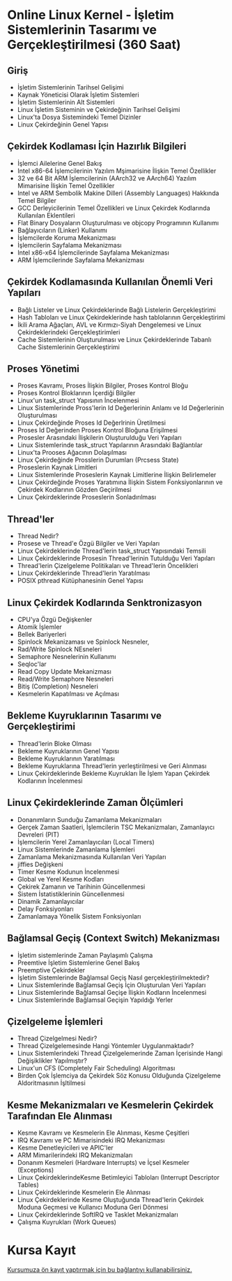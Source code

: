 # Online Linux Kernel - İşletim Sistemlerinin Tasarımı ve Gerçekleştirilmesi (360 Saat)


## Giriş
+ İşletim Sistemlerinin Tarihsel Gelişimi
+ Kaynak Yöneticisi Olarak İşletim Sistemleri
+ İşletim Sistemlerinin Alt Sistemleri
+ Linux İşletim Sisteminin ve Çekirdeğinin Tarihsel Gelişimi
+ Linux'ta Dosya Sistemindeki Temel Dizinler 
+ Linux Çekirdeğinin Genel Yapısı

## Çekirdek Kodlaması İçin Hazırlık Bilgileri
+ İşlemci Ailelerine Genel Bakış
+ Intel x86-64 İşlemcilerinin Yazılım Mşimarisine İlişkin Temel Özellikler
+ 32 ve 64 Bit ARM İşlemcilerinin (AArch32 ve AArch64) Yazılım Mimarisine İlişkin Temel Özellikler
+ Intel ve ARM Sembolik Makine Dilleri (Assembly Languages) Hakkında Temel Bilgiler
+ GCC Derleyicilerinin Temel Özellikleri ve Linux Çekirdek Kodlarında Kullanılan Eklentileri
+ Flat Binary Dosyaların Oluşturulması ve objcopy Programının Kullanımı
+ Bağlayıcıların (Linker) Kullanımı 
+ İşlemcilerde Koruma Mekanizması
+ İşlemcilerin Sayfalama Mekanizması
+ Intel x86-x64 İşlemcilerinde Sayfalama Mekanizması
+ ARM İşlemcilerinde Sayfalama Mekanizması

## Çekirdek Kodlamasında Kullanılan Önemli Veri Yapıları
+ Bağlı Listeler ve Linux Çekirdeklerinde Bağlı Listelerin Gerçekleştirimi
+ Hash Tabloları ve Linux Çekirdeklerinde hash tablolarının Gerçekleştirimi
+ İkili Arama Ağaçları, AVL ve Kırmızı-Siyah Dengelemesi ve Linux Çekirdeklerindeki Gerçekleştirimleri
+ Cache Sistemlerinin Oluşturulması ve Linux Çekirdeklerinde Tabanlı Cache Sistemlerinin Gerçekleştirimi
  
## Proses Yönetimi
+ Proses Kavramı, Proses İlişkin Bilgiler, Proses Kontrol Bloğu
+ Proses Kontrol Bloklarının İçerdiği Bilgiler
+ Linux'un task_struct Yapısının İncelenmesi
+ Linux Sistemlerinde Pross'lerin Id Değerlerinin Anlamı ve Id Değerlerinin Oluşturulması
+ Linux Çekirdeğinde Proses Id Değerlrinin Üretilmesi
+ Proses Id Değerinden Proses Kontrol Bloğuna Erişilmesi
+ Prosesler Arasındaki İlişkilerin Oluşturulduğu Veri Yapıları
+ Linux Sistemlerinde task_struct Yapılarının Arasındaki Bağlantılar
+ Linux'ta Prooses Ağacının Dolaşılması
+ Linux Çekirdeğinde Prosslerin Durumları (Prcsess State)
+ Proseslerin Kaynak Limitleri
+ Linux Sistemlerinde Proseslerin Kaynak Limitlerine İlişkin Belirlemeler
+ Linux Çekirdeğinde Proses Yaratımına İlişkin Sistem Fonksiyonlarının ve Çekirdek Kodlarının Gözden Geçirilmesi
+ Linux Çekirdeklerinde Proseslerin Sonladırılması

## Thread'ler
+ Thread Nedir?
+ Prosese ve Thread'e Özgü Bilgiler ve Veri Yapıları
+ Linux Çekirdeklerinde Thread'lerin task_struct Yapısındaki Temsili
+ Linux Çekirdeklerinde Prosesin Thread'lerinin Tutulduğu Veri Yapıları
+ Thread'lerin Çizelgeleme Politikaları ve Thread'lerin Öncelikleri
+ Linux Çekirdeklerinde Thread'lerin Yaratılması
+ POSIX pthread Kütüphanesinin Genel Yapısı

## Linux Çekirdek Kodlarında Senktronizasyon
+ CPU'ya Özgü Değişkenler
+ Atomik İşlemler
+ Bellek Bariyerleri
+ Spinlock Mekanizaması ve Spinlock Nesneler,
+ Rad/Write Spinlock NEsneleri
+ Semaphore Nesnelerinin Kullanımı
+ Seqloc'lar
+ Read Copy Update Mekanizması
+ Read/Write Semaphore Nesneleri
+ Bitiş (Completion) Nesneleri
+ Kesmelerin Kapatılması ve Açılması

## Bekleme Kuyruklarının Tasarımı ve Gerçekleştirimi
+ Thread'lerin Bloke Olması
+ Bekleme Kuyruklarının Genel Yapısı
+ Bekleme Kuyruklarının Yaratılması
+ Bekleme Kuyruklarına Thread'lerin yerleştirilmesi ve Geri Alınması
+ Linux Çekirdeklerinde Bekleme Kuyrukları İle İşlem Yapan Çekirdek Kodlarının İncelenmesi

## Linux Çekirdeklerinde Zaman Ölçümleri
+ Donanımların Sunduğu Zamanlama Mekanizmaları
+ Gerçek Zaman Saatleri, İşlemcilerin TSC Mekanizmaları, Zamanlayıcı Devreleri (PIT)
+ İşlemcilerin Yerel Zamanlayıcıları (Local Timers)
+ Linux Sistemlerinde Zamanlama İşlemleri
+ Zamanlama Mekanizmasında Kullanılan Veri Yapıları
+ jiffies Değişkeni
+ Timer Kesme Kodunun İncelenmesi
+ Global ve Yerel Kesme Kodları
+ Çekirek Zamanın ve Tarihinin Güncellenmesi
+ Sistem İstatistiklerinin Güncellenmesi
+ Dinamik Zamanlayıcılar
+ Delay Fonksiyonları
+ Zamanlamaya Yönelik Sistem Fonksiyonları

## Bağlamsal Geçiş (Context Switch) Mekanizması 
+ İşletim sistemlerinde Zaman Paylaşımlı Çalışma
+ Preemtive İşletim Sistemlerine Genel Bakış
+ Preemptive Çekirdekler 
+ İşletim Sistemlerinde Bağlamsal Geçiş Nasıl gerçekleştirilmektedir?
+ Linux Sistemlerinde Bağlamsal Geçiş İçin Oluşturulan Veri Yapıları
+ Linux Sistemlerinde Bağlamsal Geçişe İlişkin Kodların İncelenmesi
+ Linux Sistemlerinde Bağlamsal Geçişin Yapıldığı Yerler

## Çizelgeleme İşlemleri
+ Thread Çizelgelmesi Nedir?
+ Thread Çizelgelemesinde Hangi Yöntemler Uygulanmaktadır?
+ Linux Sistemlerindeki Thread Çizelgelemerinde Zaman İçerisinde Hangi Değişiklikler Yapılmıştır?
+ Linux'un CFS (Completely Fair Scheduling) Algoritması
+ Birden Çok İşlemciya da Çekirdek Söz Konusu Olduğunda Çizelgeleme Aldoritmasının İşltilmesi

## Kesme Mekanizmaları ve Kesmelerin Çekirdek Tarafından Ele Alınması
+ Kesme Kavramı ve Kesmelerin Ele Alınması, Kesme Çeşitleri
+ IRQ Kavramı ve PC Mimarisindeki IRQ Mekanizması
+ Kesme Denetleyicileri ve APIC'ler
+ ARM Mimarilerindeki IRQ Mekanizmaları
+ Donanım Kesmeleri (Hardware Interrupts) ve İçsel Kesmeler (Exceptions)
+ Linux ÇekirdeklerindeKesme Betimleyici Tabloları (Interrupt Descriptor Tables)
+ Linux Çekirdeklerinde Kesmelerin Ele Alınması
+ Linux Çekirdeklerinde Kesme Oluştuğunda Thread'lerin Çekirdek Moduna Geçmesi ve Kullanıcı Moduna Geri Dönmesi
+ Linux Çekirdeklerinde SoftIRQ ve Tasklet Mekanizmaları
+ Çalışma Kuyrukları (Work Queues)
  



 
# Kursa Kayıt
[Kursumuza ön kayıt yaptırmak için bu bağlantıyı kullanabilirsiniz.](https://us02web.zoom.us/meeting/register/tZUucuytrTopEtJEi5_RgJJMCHp7BrlLUtTf#/registration)
